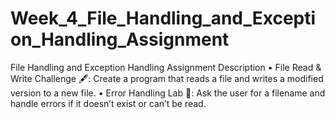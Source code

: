 # Week_4_File_Handling_and_Exception_Handling_Assignment
File Handling and Exception Handling Assignment
Description
•	File Read & Write Challenge 🖋️: Create a program that reads a file and writes a modified version to a new file.
•	Error Handling Lab 🧪: Ask the user for a filename and handle errors if it doesn’t exist or can’t be read.
